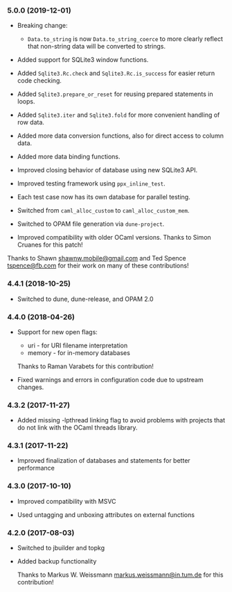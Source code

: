 ### 5.0.0 (2019-12-01)

  * Breaking change:

      * `Data.to_string` is now `Data.to_string_coerce` to more clearly reflect
        that non-string data will be converted to strings.

  * Added support for SQLite3 window functions.

  * Added `Sqlite3.Rc.check` and `Sqlite3.Rc.is_success` for easier return
    code checking.

  * Added `Sqlite3.prepare_or_reset` for reusing prepared statements in loops.

  * Added `Sqlite3.iter` and `Sqlite3.fold` for more convenient handling of
    row data.

  * Added more data conversion functions, also for direct access to column data.

  * Added more data binding functions.

  * Improved closing behavior of database using new SQLite3 API.

  * Improved testing framework using `ppx_inline_test`.

  * Each test case now has its own database for parallel testing.

  * Switched from `caml_alloc_custom` to `caml_alloc_custom_mem`.

  * Switched to OPAM file generation via `dune-project`.

  * Improved compatibility with older OCaml versions.  Thanks to Simon Cruanes
    for this patch!

  Thanks to Shawn <shawnw.mobile@gmail.com> and Ted Spence <tspence@fb.com>
  for their work on many of these contributions!


### 4.4.1 (2018-10-25)

  * Switched to dune, dune-release, and OPAM 2.0


### 4.4.0 (2018-04-26)

  * Support for new open flags:

      * uri - for URI filename interpretation
      * memory - for in-memory databases

    Thanks to Raman Varabets for this contribution!

  * Fixed warnings and errors in configuration code due to upstream changes.

### 4.3.2 (2017-11-27)

  * Added missing -lpthread linking flag to avoid problems with projects
    that do not link with the OCaml threads library.


### 4.3.1 (2017-11-22)

  * Improved finalization of databases and statements for better performance


### 4.3.0 (2017-10-10)

  * Improved compatibility with MSVC

  * Used untagging and unboxing attributes on external functions


### 4.2.0 (2017-08-03)

  * Switched to jbuilder and topkg

  * Added backup functionality

    Thanks to Markus W. Weissmann <markus.weissmann@in.tum.de> for this
    contribution!
